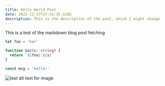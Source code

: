 ```yaml
---
title: Hello World Post
date: 2022-11-17T17:32:35.528Z
description: This is the description of the post, which I might change to excerpt
---
```

This is a test of the markdown blog post fetching

```ts
let foo = 'bar'

function baz(s: string) {
  return `${foo}:${s}`
}

const msg = 'hello!'
```

![test alt text for image](/images/butterfree.jpg "Title of the image - butterfree")